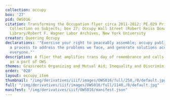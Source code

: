 ```yaml
---
collection: occupy
box: '27'
pid: OWS016
citation: Transforming the Occupation flyer circa 2011-2012; PE.029 Printed Ephemera
  Collection on Subjects; box 27; Occupy Wall Street (Robert Reiss Donation); Tamiment
  Library/Robert F. Wagner Labor Archives, New York University
creator: Queering Occupy
declarations: '"Exercise your right to peaceably assemble; occupy public space;  create
  a process to address the problems we face, and generate solutions accessible to
  everyone."'
description: A flier that amplifies trans day of remembrance and calls for trans awareness
  as a part of OWS
themes: Grassroots Organizing and Mutual Aid; Inequality and Discriminiation
order: '028'
layout: occupy_item
thumbnail: "/img/derivatives/iiif/images/OWS016/full/250,/0/default.jpg"
full: "/img/derivatives/iiif/images/OWS016/full/1140,/0/default.jpg"
manifest: "/img/derivatives/iiif/OWS016/manifest.json"
---
```

